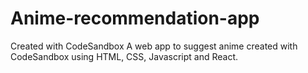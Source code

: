 # Anime-recommendation-app

Created with CodeSandbox
A web app to suggest anime created with CodeSandbox using HTML, CSS, Javascript and React.
